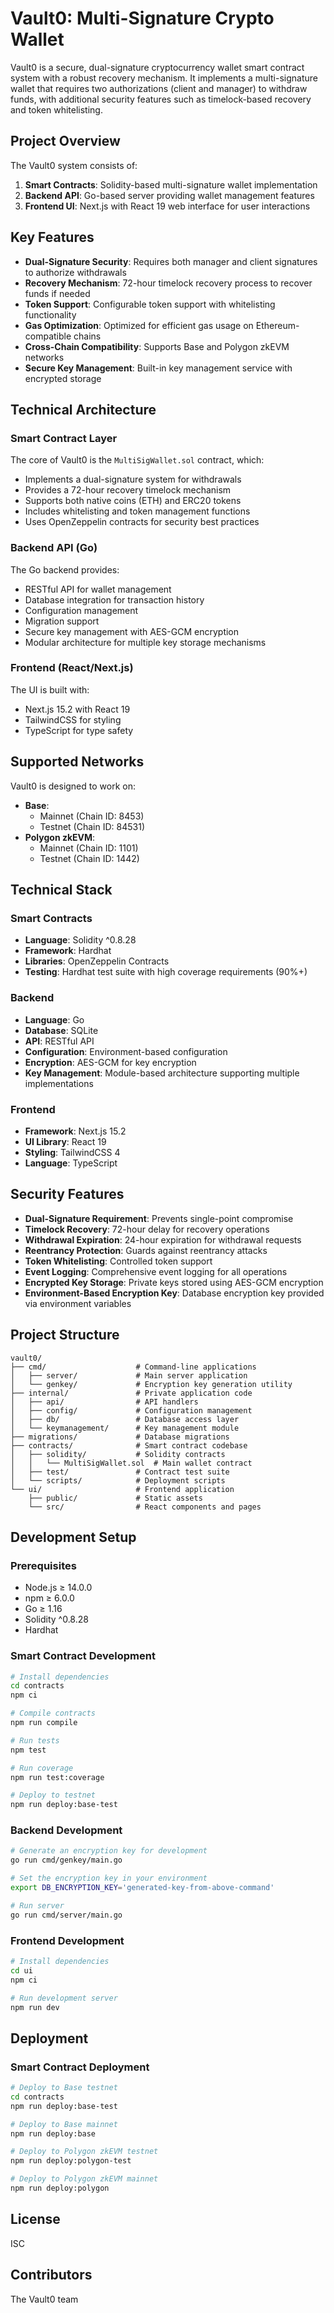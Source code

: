 # Vault0: Multi-Signature Crypto Wallet

Vault0 is a secure, dual-signature cryptocurrency wallet smart contract system with a robust recovery mechanism. It implements a multi-signature wallet that requires two authorizations (client and manager) to withdraw funds, with additional security features such as timelock-based recovery and token whitelisting.

## Project Overview

The Vault0 system consists of:

1. **Smart Contracts**: Solidity-based multi-signature wallet implementation
2. **Backend API**: Go-based server providing wallet management features
3. **Frontend UI**: Next.js with React 19 web interface for user interactions

## Key Features

- **Dual-Signature Security**: Requires both manager and client signatures to authorize withdrawals
- **Recovery Mechanism**: 72-hour timelock recovery process to recover funds if needed
- **Token Support**: Configurable token support with whitelisting functionality
- **Gas Optimization**: Optimized for efficient gas usage on Ethereum-compatible chains
- **Cross-Chain Compatibility**: Supports Base and Polygon zkEVM networks
- **Secure Key Management**: Built-in key management service with encrypted storage

## Technical Architecture

### Smart Contract Layer

The core of Vault0 is the `MultiSigWallet.sol` contract, which:

- Implements a dual-signature system for withdrawals
- Provides a 72-hour recovery timelock mechanism
- Supports both native coins (ETH) and ERC20 tokens
- Includes whitelisting and token management functions
- Uses OpenZeppelin contracts for security best practices

### Backend API (Go)

The Go backend provides:

- RESTful API for wallet management
- Database integration for transaction history
- Configuration management
- Migration support
- Secure key management with AES-GCM encryption
- Modular architecture for multiple key storage mechanisms

### Frontend (React/Next.js)

The UI is built with:

- Next.js 15.2 with React 19
- TailwindCSS for styling
- TypeScript for type safety

## Supported Networks

Vault0 is designed to work on:

- **Base**: 
  - Mainnet (Chain ID: 8453)
  - Testnet (Chain ID: 84531)
- **Polygon zkEVM**: 
  - Mainnet (Chain ID: 1101)
  - Testnet (Chain ID: 1442)

## Technical Stack

### Smart Contracts
- **Language**: Solidity ^0.8.28
- **Framework**: Hardhat
- **Libraries**: OpenZeppelin Contracts
- **Testing**: Hardhat test suite with high coverage requirements (90%+)

### Backend
- **Language**: Go
- **Database**: SQLite
- **API**: RESTful API
- **Configuration**: Environment-based configuration
- **Encryption**: AES-GCM for key encryption
- **Key Management**: Module-based architecture supporting multiple implementations

### Frontend
- **Framework**: Next.js 15.2
- **UI Library**: React 19
- **Styling**: TailwindCSS 4
- **Language**: TypeScript

## Security Features

- **Dual-Signature Requirement**: Prevents single-point compromise
- **Timelock Recovery**: 72-hour delay for recovery operations
- **Withdrawal Expiration**: 24-hour expiration for withdrawal requests
- **Reentrancy Protection**: Guards against reentrancy attacks
- **Token Whitelisting**: Controlled token support
- **Event Logging**: Comprehensive event logging for all operations
- **Encrypted Key Storage**: Private keys stored using AES-GCM encryption
- **Environment-Based Encryption Key**: Database encryption key provided via environment variables

## Project Structure

```
vault0/
├── cmd/                    # Command-line applications
│   ├── server/             # Main server application
│   └── genkey/             # Encryption key generation utility
├── internal/               # Private application code
│   ├── api/                # API handlers
│   ├── config/             # Configuration management
│   ├── db/                 # Database access layer
│   └── keymanagement/      # Key management module
├── migrations/             # Database migrations
├── contracts/              # Smart contract codebase
│   ├── solidity/           # Solidity contracts
│   │   └── MultiSigWallet.sol  # Main wallet contract
│   ├── test/               # Contract test suite
│   └── scripts/            # Deployment scripts
└── ui/                     # Frontend application
    ├── public/             # Static assets
    └── src/                # React components and pages
```

## Development Setup

### Prerequisites

- Node.js ≥ 14.0.0
- npm ≥ 6.0.0
- Go ≥ 1.16
- Solidity ^0.8.28
- Hardhat

### Smart Contract Development

```bash
# Install dependencies
cd contracts
npm ci

# Compile contracts
npm run compile

# Run tests
npm test

# Run coverage
npm run test:coverage

# Deploy to testnet
npm run deploy:base-test
```

### Backend Development

```bash
# Generate an encryption key for development
go run cmd/genkey/main.go

# Set the encryption key in your environment
export DB_ENCRYPTION_KEY='generated-key-from-above-command'

# Run server
go run cmd/server/main.go
```

### Frontend Development

```bash
# Install dependencies
cd ui
npm ci

# Run development server
npm run dev
```

## Deployment

### Smart Contract Deployment

```bash
# Deploy to Base testnet
cd contracts
npm run deploy:base-test

# Deploy to Base mainnet
npm run deploy:base

# Deploy to Polygon zkEVM testnet
npm run deploy:polygon-test

# Deploy to Polygon zkEVM mainnet
npm run deploy:polygon
```

## License

ISC

## Contributors

The Vault0 team
